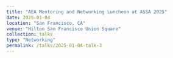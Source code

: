 ```yaml
---
title: "AEA Mentoring and Networking Luncheon at ASSA 2025"
date: 2025-01-04
location: "San Francisco, CA"
venue: "Hilton San Francisco Union Square"
collection: talks
type: "Networking"
permalink: /talks/2025-01-04-talk-3
---
```




